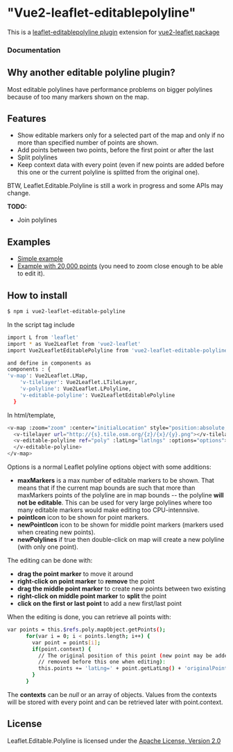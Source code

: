 
# "Vue2-leaflet-editablepolyline"
This is a [leaflet-editablepolyline plugin](https://github.com/tkrajina/leaflet-editable-polyline) extension for [vue2-leaflet package](https://github.com/KoRiGaN/Vue2Leaflet)

### Documentation

## Why another editable polyline plugin?

Most editable polylines have performance problems on bigger polylines because of too many markers shown on the map.

## Features

 * Show editable markers only for a selected part of the map and only if no more than specified number of points are shown.
 * Add points between two points, before the first point or after the last
 * Split polylines
 * Keep context data with every point (even if new points are added before this one or the current polyline is splitted from the original one).

BTW, Leaflet.Editable.Polyline is still a work in progress and some APIs may change.

**TODO:**

 * Join polylines

## Examples

 * [Simple example](http://tkrajina.github.io/leaflet-editable-polyline/example1.html)
 * [Example with 20,000 points](http://tkrajina.github.io/leaflet-editable-polyline/example2.html) (you need to zoom close enough to be able to edit it).


## How to install
``` bash
$ npm i vue2-leaflet-editable-polyline
```
In the script tag include 
``` bash
import L from 'leaflet'
import * as Vue2Leaflet from 'vue2-leaflet'
import Vue2LeafletEditablePolyline from 'vue2-leaflet-editable-polyline'

and define in components as
components : {
'v-map': Vue2Leaflet.LMap,
    'v-tilelayer': Vue2Leaflet.LTileLayer,
    'v-polyline': Vue2Leaflet.LPolyline,
    'v-editable-polyline': Vue2LeafletEditablePolyline
  }
```

In html/template,
``` bash
<v-map :zoom="zoom" :center="initialLocation" style="position:absolute;width: 700px; height: 500px;">
  <v-tilelayer url="http://{s}.tile.osm.org/{z}/{x}/{y}.png"></v-tilelayer>
  <v-editable-polyline ref="poly" :latLng="latlngs" :options="options">
  </v-editable-polyline>
</v-map>
```

Options is a normal Leaflet polyline options object with some additions:

 * **maxMarkers** is a max number of editable markers to be shown. That means that if the current map bounds are such that more than maxMarkers points of the polyline are in map bounds -- the polyline **will not be editable**. This can be used for very large polylines where too many editable markers would make editing too CPU-intennsive.
 * **pointIcon** icon to be shown for point markers.
 * **newPointIcon** icon to be shown for middle point markers (markers used when creating new points).
 * **newPolylines** if true then double-click on map will create a new polyline (with only one point).

The editing can be done with:

 * **drag the point marker** to move it around
 * **right-click on point marker** to __remove__ the point
 * **drag the middle point marker** to create new points between two existing
 * **right-click on middle point marker** to __split__ the point
 * **click on the first or last point** to add a new first/last point

When the editing is done, you can retrieve all points with:
``` bash
var points = this.$refs.poly.mapObject.getPoints();
      for(var i = 0; i < points.length; i++) {
        var point = points[i];
        if(point.context) {
          // The original position of this point (new point may be added or 
          // removed before this one when editing):
          this.points += 'latLng=' + point.getLatLng() + 'originalPointNo=' + point.context.originalPointNo + 'originalPolylineNo=' + point.context.originalPolylineNo;
        }
      }
```

The **contexts** can be *null* or an array of objects.
Values from the contexts will be stored with every point and can be retrieved later with point.context.

## License

Leaflet.Editable.Polyline is licensed under the [Apache License, Version 2.0](http://www.apache.org/licenses/LICENSE-2.0)
